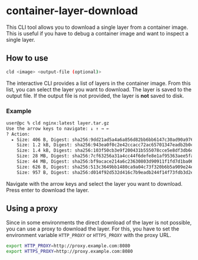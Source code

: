 # container-layer-download

This CLI tool allows you to download a single layer from a container image. This is useful if you have to debug a container image and want to inspect a single layer.

## How to use

```bash
cld <image> <output-file (optional)>
```

The interactive CLI provides a list of layers in the container image. From this list, you can select the layer you want to download. The layer is saved to the output file. If the output file is not provided, the layer is **not** saved to disk.

### Example

```bash
user@pc % cld nginx:latest layer.tar.gz
Use the arrow keys to navigate: ↓ ↑ → ←
? Action:
  ▸ Size: 406 B, Digest: sha256:9dd21ad5a4a6a856d82bb6bb6147c30ad90a9768c3651c55775354e7649bc74d
    Size: 1.2 kB, Digest: sha256:943ea0f0c2e42ccacc72ac65701347eadb2b0cb22828fac30f1400bba3d37088
    Size: 1.4 kB, Digest: sha256:103f50cb3e9f200431b555078cce5e8df3db6ddc2e54d714a10b994e430e98a3
    Size: 28 MB, Digest: sha256:7cf63256a31a4cc44f6defe8e1af95363aee5fa75f30a248d95cae684f87c53c
    Size: 44 MB, Digest: sha256:bf9acace214a6c23630803d90911f1fd7d1ba06a3083f0a62fd036a6d1d8e274
    Size: 626 B, Digest: sha256:513c3649bb1480ca9a04c73f320b6b5a909e24e4ac18ae72fd56b818241d6730
    Size: 957 B, Digest: sha256:d014f92d532d416c7b9eadb244f14f73fdb3d2ead120264b749e342700824f3c
```

Navigate with the arrow keys and select the layer you want to download. Press enter to download the layer.

## Using a proxy

Since in some environments the direct download of the layer is not possible, you can use a proxy to download the layer. For this, you have to set the environment variable `HTTP_PROXY` or `HTTPS_PROXY` with the proxy URL.

```bash
export HTTP_PROXY=http://proxy.example.com:8080
export HTTPS_PROXY=http://proxy.example.com:8080
```
